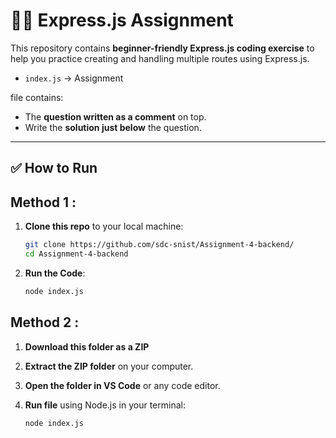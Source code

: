 # 🧑‍💻 Express.js Assignment

This repository contains **beginner-friendly Express.js coding exercise** to help you practice creating and handling multiple routes using Express.js.



- `index.js` -> Assignment


file contains:
- The **question written as a comment** on top.
- Write the **solution just below** the question.

---
## ✅ How to Run

## Method 1 :

1. **Clone this repo** to your local machine:
   ```bash
   git clone https://github.com/sdc-snist/Assignment-4-backend/
   cd Assignment-4-backend
2. **Run the Code**:
   ```bash
   node index.js
## Method 2 :

1. **Download this folder as a ZIP** 

2. **Extract the ZIP folder** on your computer.

3. **Open the folder in VS Code** or any code editor.

4. **Run file** using Node.js in your terminal:
   ```bash
   node index.js

